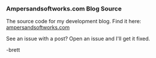 
### Ampersandsoftworks.com Blog Source

The source code for my development blog. Find it here: [ampersandsoftworks.com](https://ampersandsoftworks.com)

See an issue with a post? Open an issue and I'll get it fixed.

-brett
